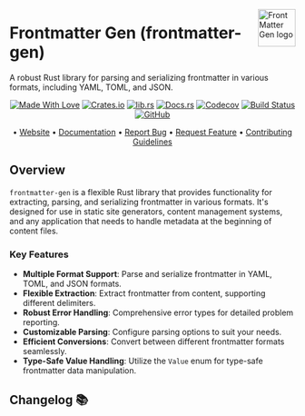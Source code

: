 <!-- markdownlint-disable MD033 MD041 -->
<img src="https://kura.pro/frontmatter-gen/images/logos/frontmatter-gen.svg"
alt="FrontMatter Gen logo" height="66" align="right" />
<!-- markdownlint-enable MD033 MD041 -->

# Frontmatter Gen (frontmatter-gen)

A robust Rust library for parsing and serializing frontmatter in various formats, including YAML, TOML, and JSON.

<!-- markdownlint-disable MD033 MD041 -->
<center>
<!-- markdownlint-enable MD033 MD041 -->

[![Made With Love][made-with-rust]][08] [![Crates.io][crates-badge]][03] [![lib.rs][libs-badge]][01] [![Docs.rs][docs-badge]][04] [![Codecov][codecov-badge]][06] [![Build Status][build-badge]][07] [![GitHub][github-badge]][02]

• [Website][00] • [Documentation][04] • [Report Bug][02] • [Request Feature][02] • [Contributing Guidelines][05]

<!-- markdownlint-disable MD033 MD041 -->
</center>
<!-- markdownlint-enable MD033 MD041 -->

## Overview

`frontmatter-gen` is a flexible Rust library that provides functionality for extracting, parsing, and serializing frontmatter in various formats. It's designed for use in static site generators, content management systems, and any application that needs to handle metadata at the beginning of content files.

### Key Features

- **Multiple Format Support**: Parse and serialize frontmatter in YAML, TOML, and JSON formats.
- **Flexible Extraction**: Extract frontmatter from content, supporting different delimiters.
- **Robust Error Handling**: Comprehensive error types for detailed problem reporting.
- **Customizable Parsing**: Configure parsing options to suit your needs.
- **Efficient Conversions**: Convert between different frontmatter formats seamlessly.
- **Type-Safe Value Handling**: Utilize the `Value` enum for type-safe frontmatter data manipulation.

[00]: https://frontmatter-gen.com
[01]: https://lib.rs/crates/frontmatter-gen
[02]: https://github.com/sebastienrousseau/frontmatter-gen/issues
[03]: https://crates.io/crates/frontmatter-gen
[04]: https://docs.rs/frontmatter-gen
[05]: https://github.com/sebastienrousseau/frontmatter-gen/blob/main/CONTRIBUTING.md "Contributing Guidelines"
[06]: https://codecov.io/gh/sebastienrousseau/frontmatter-gen
[07]: https://github.com/sebastienrousseau/frontmatter-gen/actions?query=branch%3Amain
[08]: https://www.rust-lang.org/

[build-badge]: https://img.shields.io/github/actions/workflow/status/sebastienrousseau/frontmatter--gen/release.yml?branch=main&style=for-the-badge&logo=github "Build Status"
[codecov-badge]: https://img.shields.io/codecov/c/github/sebastienrousseau/frontmatter-gen?style=for-the-badge&token=Q9KJ6XXL67&logo=codecov "Codecov"
[crates-badge]: https://img.shields.io/crates/v/frontmatter-gen.svg?style=for-the-badge&color=fc8d62&logo=rust "Crates.io"
[docs-badge]: https://img.shields.io/badge/docs.rs-frontmatter--gen-66c2a5?style=for-the-badge&labelColor=555555&logo=docs.rs "Docs.rs"
[github-badge]: https://img.shields.io/badge/github-sebastienrousseau/frontmatter--gen-8da0cb?style=for-the-badge&labelColor=555555&logo=github "GitHub"
[libs-badge]: https://img.shields.io/badge/lib.rs-v0.0.3-orange.svg?style=for-the-badge "View on lib.rs"
[made-with-rust]: https://img.shields.io/badge/rust-f04041?style=for-the-badge&labelColor=c0282d&logo=rust 'Made With Rust'

## Changelog 📚
